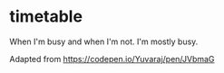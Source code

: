# timetable
When I'm busy and when I'm not. I'm mostly busy.

Adapted from https://codepen.io/Yuvaraj/pen/JVbmaG
